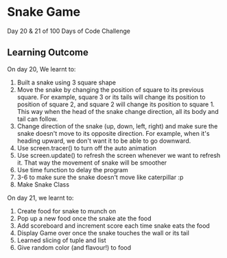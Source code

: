 # Snake Game

Day 20 & 21 of 100 Days of Code Challenge

## Learning Outcome
On day 20, We learnt to:
1. Built a snake using 3 square shape
2. Move the snake by changing the position of square to its previous square. For example, square 3 or its tails will change its position to position of square 2, and square 2 will change its position to square 1. This way when the head of the snake change direction, all its body and tail can follow.
3. Change direction of the snake (up, down, left, right) and make sure the snake doesn't move to its opposite direction. For example, when it's heading upward, we don't want it to be able to go downward.
4. Use screen.tracer() to turn off the auto animation
5. Use screen.update() to refresh the screen whenever we want to refresh it. That way the movement of snake will be smoother
6. Use time function to delay the program
7. 3-6 to make sure the snake doesn't move like caterpillar :p
8. Make Snake Class

On day 21, we learnt to:
1. Create food for snake to munch on
2. Pop up a new food once the snake ate the food
3. Add scoreboard and increment score each time snake eats the food
4. Display Game over once the snake touches the wall or its tail
5. Learned slicing of tuple and list
6. Give random color (and flavour!) to food

